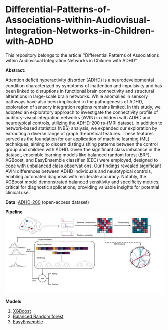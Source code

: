 # Differential-Patterns-of-Associations-within-Audiovisual-Integration-Networks-in-Children-with-ADHD

This repository belongs to the article "Differential Patterns of Associations within Audiovisual Integration Networks in Children with ADHD"

**Abstract**:

Attention deficit hyperactivity disorder (ADHD) is a neurodevelopmental condition characterized by symptoms of inattention and impulsivity and has been linked to disruptions in functional brain connectivity and structural alterations in large-scale brain networks. While anomalies in sensory pathways have also been implicated in the pathogenesis of ADHD, exploration of sensory integration regions remains limited. In this study, we adopted an exploratory approach to investigate the connectivity profile of auditory-visual integration networks (AVIN) in children with ADHD and neurotypical controls, utilizing the ADHD-200 rs-fMRI dataset. In addition to network-based statistics (NBS) analysis, we expanded our exploration by extracting a diverse range of graph theoretical features. These features served as the foundation for our application of machine learning (ML) techniques, aiming to discern distinguishing patterns between the control group and children with ADHD. Given the significant class imbalance in the dataset, ensemble learning models like balanced random forest (BRF), XGBoost, and EasyEnsemble classifier (EEC) were employed, designed to cope with unbalanced class observations. Our findings revealed significant AVIN differences between ADHD individuals and neurotypical controls, enabling automated diagnosis with moderate accuracy. Notably, the XGBoost model demonstrated balanced sensitivity and specificity metrics, critical for diagnostic applications, providing valuable insights for potential clinical use. 

**Data**:
[ADHD-200](https://www.nitrc.org/frs/?group_id=383) (open-access dataset)

**Pipeline**
![Alt Text](Pictures/Thesis_flowchart.jpg)

**Models**
1. [XGBoost](https://xgboost.readthedocs.io/en/stable/)
2. [Balanced Random forest](https://imbalanced-learn.org/stable/references/generated/imblearn.ensemble.BalancedRandomForestClassifier.html)
3. [EasyEnsemble](https://imbalanced-learn.org/stable/references/generated/imblearn.ensemble.BalancedRandomForestClassifier.html)
